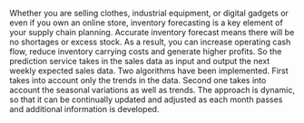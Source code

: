 Whether you are selling clothes, industrial equipment, or digital gadgets or even if you own an online store, inventory forecasting is a key element of your supply chain planning. Accurate inventory forecast means there will be no shortages or excess stock. As a result, you can increase operating cash flow, reduce inventory carrying costs and generate higher profits. 
So the prediction service takes in the sales data as input and output the next weekly expected sales data. 
Two algorithms have been implemented. First takes into account only the trends in the data. Second one takes into account the seasonal variations as well as trends. 
The approach  is dynamic, so that it can be continually updated and adjusted as each month passes and additional information is developed.

